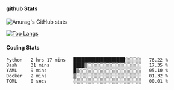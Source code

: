 #### github Stats
![Anurag's GitHub stats](https://github-readme-stats.vercel.app/api?username=reduhq&theme=react&show_icons=true&hide=contribs,prs)

[![Top Langs](https://github-readme-stats.vercel.app/api/top-langs/?username=reduhq&layout=compact&theme=react)](https://github.com/anuraghazra/github-readme-stats)

#### Coding Stats
<!--START_SECTION:waka-->

```text
Python   2 hrs 17 mins   ███████████████████░░░░░░   76.22 %
Bash     31 mins         ████▒░░░░░░░░░░░░░░░░░░░░   17.35 %
YAML     9 mins          █▒░░░░░░░░░░░░░░░░░░░░░░░   05.10 %
Docker   2 mins          ▒░░░░░░░░░░░░░░░░░░░░░░░░   01.32 %
TOML     0 secs          ░░░░░░░░░░░░░░░░░░░░░░░░░   00.01 %
```

<!--END_SECTION:waka-->